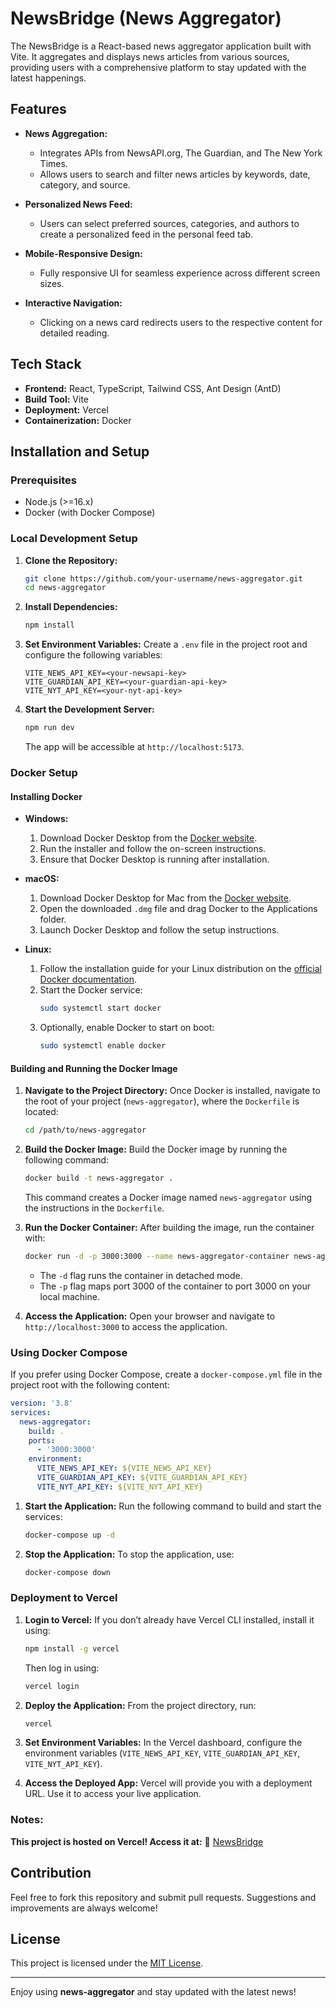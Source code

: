 # NewsBridge (News Aggregator)

The NewsBridge is a React-based news aggregator application built with Vite. It aggregates and displays news articles from various sources, providing users with a comprehensive platform to stay updated with the latest happenings.

## Features

- **News Aggregation:**

  - Integrates APIs from NewsAPI.org, The Guardian, and The New York Times.
  - Allows users to search and filter news articles by keywords, date, category, and source.

- **Personalized News Feed:**

  - Users can select preferred sources, categories, and authors to create a personalized feed in the personal feed tab.

- **Mobile-Responsive Design:**

  - Fully responsive UI for seamless experience across different screen sizes.

- **Interactive Navigation:**
  - Clicking on a news card redirects users to the respective content for detailed reading.

## Tech Stack

- **Frontend:** React, TypeScript, Tailwind CSS, Ant Design (AntD)
- **Build Tool:** Vite
- **Deployment:** Vercel
- **Containerization:** Docker

## Installation and Setup

### Prerequisites

- Node.js (>=16.x)
- Docker (with Docker Compose)

### Local Development Setup

1. **Clone the Repository:**

   ```bash
   git clone https://github.com/your-username/news-aggregator.git
   cd news-aggregator
   ```

2. **Install Dependencies:**

   ```bash
   npm install
   ```

3. **Set Environment Variables:**
   Create a `.env` file in the project root and configure the following variables:

   ```env
   VITE_NEWS_API_KEY=<your-newsapi-key>
   VITE_GUARDIAN_API_KEY=<your-guardian-api-key>
   VITE_NYT_API_KEY=<your-nyt-api-key>
   ```

4. **Start the Development Server:**
   ```bash
   npm run dev
   ```
   The app will be accessible at `http://localhost:5173`.

### Docker Setup

#### Installing Docker

- **Windows:**

  1. Download Docker Desktop from the [Docker website](https://www.docker.com/products/docker-desktop).
  2. Run the installer and follow the on-screen instructions.
  3. Ensure that Docker Desktop is running after installation.

- **macOS:**

  1. Download Docker Desktop for Mac from the [Docker website](https://www.docker.com/products/docker-desktop).
  2. Open the downloaded `.dmg` file and drag Docker to the Applications folder.
  3. Launch Docker Desktop and follow the setup instructions.

- **Linux:**
  1. Follow the installation guide for your Linux distribution on the [official Docker documentation](https://docs.docker.com/engine/install/).
  2. Start the Docker service:
     ```bash
     sudo systemctl start docker
     ```
  3. Optionally, enable Docker to start on boot:
     ```bash
     sudo systemctl enable docker
     ```

#### Building and Running the Docker Image

1. **Navigate to the Project Directory:**
   Once Docker is installed, navigate to the root of your project (`news-aggregator`), where the `Dockerfile` is located:

   ```bash
   cd /path/to/news-aggregator
   ```

2. **Build the Docker Image:**
   Build the Docker image by running the following command:

   ```bash
   docker build -t news-aggregator .
   ```

   This command creates a Docker image named `news-aggregator` using the instructions in the `Dockerfile`.

3. **Run the Docker Container:**
   After building the image, run the container with:

   ```bash
   docker run -d -p 3000:3000 --name news-aggregator-container news-aggregator
   ```

   - The `-d` flag runs the container in detached mode.
   - The `-p` flag maps port 3000 of the container to port 3000 on your local machine.

4. **Access the Application:**
   Open your browser and navigate to `http://localhost:3000` to access the application.

### Using Docker Compose

If you prefer using Docker Compose, create a `docker-compose.yml` file in the project root with the following content:

```yaml
version: '3.8'
services:
  news-aggregator:
    build: .
    ports:
      - '3000:3000'
    environment:
      VITE_NEWS_API_KEY: ${VITE_NEWS_API_KEY}
      VITE_GUARDIAN_API_KEY: ${VITE_GUARDIAN_API_KEY}
      VITE_NYT_API_KEY: ${VITE_NYT_API_KEY}
```

1. **Start the Application:**
   Run the following command to build and start the services:

   ```bash
   docker-compose up -d
   ```

2. **Stop the Application:**
   To stop the application, use:
   ```bash
   docker-compose down
   ```

### Deployment to Vercel

1. **Login to Vercel:**
   If you don’t already have Vercel CLI installed, install it using:

   ```bash
   npm install -g vercel
   ```

   Then log in using:

   ```bash
   vercel login
   ```

2. **Deploy the Application:**
   From the project directory, run:

   ```bash
   vercel
   ```

3. **Set Environment Variables:**
   In the Vercel dashboard, configure the environment variables (`VITE_NEWS_API_KEY`, `VITE_GUARDIAN_API_KEY`, `VITE_NYT_API_KEY`).

4. **Access the Deployed App:**
   Vercel will provide you with a deployment URL. Use it to access your live application.

### Notes:

**This project is hosted on Vercel! Access it at:**
:rocket: [NewsBridge](https://news-aggregator-six-bice.vercel.app/)

## Contribution

Feel free to fork this repository and submit pull requests. Suggestions and improvements are always welcome!

## License

This project is licensed under the [MIT License](LICENSE).

---

Enjoy using **news-aggregator** and stay updated with the latest news!
